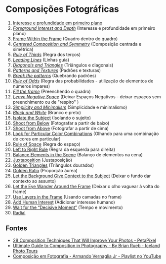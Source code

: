 # Composições Fotográficas

1. [Interesse e profundidade em primeiro plano](https://github.com/fduarte79/photo/blob/main/composicao/primerio_plano_profundidade/primerio_plano_profundidade.md)
1. [*Foreground Interest and Depth*](https://www.google.com.br/search?q=%2Bsuperimposed+%2Bphotography&tbm=isch&ved=2ahUKEwjj3aGE-ImDAxVPGbkGHb2ZDCsQ2-cCegQIABAA&oq=%2Bsuperimposed+%2Bphotography&gs_lcp=CgNpbWcQA1D8Elj5hQFgw4wBaABwAHgAgAGkAYgB7BOSAQQwLjE4mAEAoAEBqgELZ3dzLXdpei1pbWfAAQE&sclient=img&ei=Mld4ZeP8Js-y5OUPvbOy2AI&bih=942&biw=1916&hl=pt-BR) (Interesse e profundidade em primeiro plano)
2. [Frame Within the Frame](https://www.google.com.br/search?q=%22Frame+Within+the+Frame%22&tbm=isch&ved=2ahUKEwjql7u4k4qDAxX_M7kGHcqmBZgQ2-cCegQIABAA&oq=%22Frame+Within+the+Frame%22&gs_lcp=CgNpbWcQAzIHCAAQgAQQEzIGCAAQHhATOgQIABAeULkNWLgUYNIcaABwAHgAgAGXAYgBvAWSAQMwLjWYAQCgAQGqAQtnd3Mtd2l6LWltZ8ABAQ&sclient=img&ei=73N4ZarkNP_n5OUPys2WwAk&bih=942&biw=1916) (Quadro dentro do quadro)
3. [*Centered Composition and Symmetry*](https://www.google.com.br/search?q=%22centred+composition+and+symmetry%22&tbm=isch&ved=2ahUKEwie3p-QkYqDAxWhMrkGHetsDykQ2-cCegQIABAA&oq=%22centred+composition+and+symmetry%22&gs_lcp=CgNpbWcQAzIHCAAQgAQQEzIGCAAQHhATUIoHWL0TYOUXaABwAHgAgAG4AYgBvwOSAQMwLjOYAQCgAQGqAQtnd3Mtd2l6LWltZ8ABAQ&sclient=img&ei=gnF4ZZ6VKKHl5OUP69m9yAI&bih=942&biw=1916) (Composição centrada e simétrica)
4. [*Rule of Thirds*](https://www.google.com.br/search?q=%22rule+of+thirds%22&tbm=isch&ved=2ahUKEwitoIaMkIqDAxVYCbkGHSWzD9cQ2-cCegQIABAA&oq=%22rule+of+thirds%22&gs_lcp=CgNpbWcQAzIFCAAQgAQyBQgAEIAEMgUIABCABDIFCAAQgAQyBQgAEIAEMgUIABCABDIGCAAQBxAeMgYIABAHEB4yBggAEAcQHjIECAAQHjoHCAAQgAQQEzoICAAQBxAeEBNQtgxYl0Jg6EdoAHAAeACAAYECiAHhCZIBBTAuNC4zmAEAoAEBqgELZ3dzLXdpei1pbWfAAQE&sclient=img&ei=bXB4Ze21GdiS5OUPpea-uA0&bih=942&biw=1916) (Regra dos terços)
5. [*Leading Lines*](https://www.google.com.br/search?q=%22Leading+Lines%22&tbm=isch&ved=2ahUKEwjk87W7k4qDAxUBBrkGHSryCrEQ2-cCegQIABAA&oq=%22Leading+Lines%22&gs_lcp=CgNpbWcQAzIFCAAQgAQyBQgAEIAEMgYIABAHEB4yBggAEAcQHjIGCAAQBxAeMgYIABAHEB4yBggAEAcQHjIGCAAQBxAeMgQIABAeMgQIABAeOgcIABCABBATOgYIABAeEBNQxC9Yx15gn2xoAHAAeACAAcIBiAHkBpIBAzAuNpgBAKABAaoBC2d3cy13aXotaW1nwAEB&sclient=img&ei=9nN4ZeSgBIGM5OUPquSriAs&bih=942&biw=1916) (Linhas guia)
6. [*Diagonals and Triangles*](https://www.google.com.br/search?q=%22Diagonals+and+Triangles%22+%2Bphotography&tbm=isch&ved=2ahUKEwiDpsDBmIqDAxX9PrkGHcV3BwQQ2-cCegQIABAA&oq=%22Diagonals+and+Triangles%22+%2Bphotography&gs_lcp=CgNpbWcQAzoHCAAQgAQQEzoGCAAQHhATOgQIABAeUIUIWPw0YOI8aABwAHgAgAHOAogB0A-SAQgwLjEzLjAuMZgBAKABAaoBC2d3cy13aXotaW1nwAEB&sclient=img&ei=QXl4ZcMB_f3k5Q_F750g&bih=942&biw=1916) (Triângulos e diagonais)
7. [*Patterns and Textures*](https://www.google.com.br/search?q=%2BTextures+%2Bphotography&tbm=isch&ved=2ahUKEwiLga3PtYqDAxUpBbkGHUVhCW0Q2-cCegQIABAA&oq=%2BTextures+%2Bphotography&gs_lcp=CgNpbWcQA1DCGVjCGWCjH2gAcAB4AIABiAGIAfgBkgEDMC4ymAEAoAEBqgELZ3dzLXdpei1pbWfAAQE&sclient=img&ei=xpd4ZYuGKamK5OUPxcKl6AY&bih=942&biw=1916) (Padrões e texturas)
8. [*Break the patterns*](https://www.google.com.br/search?q=%2B%22Break+the+Pattern%22+%2Bphotography&tbm=isch&ved=2ahUKEwijhrrXtYqDAxVlDbkGHe41CPYQ2-cCegQIABAA&oq=%2B%22Break+the+Pattern%22+%2Bphotography&gs_lcp=CgNpbWcQA1CKE1ikImDQKGgAcAB4AIABkgKIAYUFkgEFMC4zLjGYAQCgAQGqAQtnd3Mtd2l6LWltZ8ABAQ&sclient=img&ei=15d4ZeO-KOWa5OUP7uugsA8&bih=942&biw=1916) (Quebrando padrões)
9. [*Rule of Odds*](https://www.google.com.br/search?q=%2B%22Rule+of+Odds+%2Bphotography&tbm=isch&ved=2ahUKEwjMiqTAtoqDAxV4E7kGHbDABNAQ2-cCegQIABAA&oq=%2B%22Rule+of+Odds+%2Bphotography&gs_lcp=CgNpbWcQA1ChGVihGWCvOmgAcAB4AIAB1QGIAeACkgEFMC4xLjGYAQCgAQGqAQtnd3Mtd2l6LWltZ8ABAQ&sclient=img&ei=s5h4ZYzlHvim5OUPsIGTgA0&bih=942&biw=1916) (Regra das probabilidades - utilização de elementos de números ímpares)
10. [*Fill the frame*](https://www.google.com.br/search?q=%2B%22%22fill+the+frame%22+%2Bphotography&tbm=isch&ved=2ahUKEwjartKst4qDAxUIJrkGHRUkDi8Q2-cCegQIABAA&oq=%2B%22%22fill+the+frame%22+%2Bphotography&gs_lcp=CgNpbWcQA1DuJ1j-VWCPWmgAcAB4AIABhQKIAdgVkgEGMC4xNS4zmAEAoAEBqgELZ3dzLXdpei1pbWfAAQE&sclient=img&ei=lpl4ZdqLLojM5OUPlci4-AI&bih=942&biw=1916) (Preenchendo o quadro)
11. [*Leave Negative Space*](https://www.google.com.br/search?q=%2B%22leave+Negative+Space%22+%2Bphotography&tbm=isch&ved=2ahUKEwib_a66uYqDAxUiB7kGHVlRAEIQ2-cCegQIABAA&oq=%2B%22leave+Negative+Space%22+%2Bphotography&gs_lcp=CgNpbWcQA1DSIFjYNWCYTmgAcAB4AIABjQGIAZAFkgEDMC41mAEAoAEBqgELZ3dzLXdpei1pbWfAAQE&sclient=img&ei=zJt4ZZvnGKKO5OUP2aKBkAQ&bih=942&biw=1916) (Deixar Espaços Negativos - deixar espaços sem preenchimento ou de "respiro" )
12. [*Simplicity and Minimalism*](https://www.google.com.br/search?q=%2B%22Simplicity+and+Minimalism%22+%2Bphotography&tbm=isch&ved=2ahUKEwjXgvCyu4qDAxVLNLkGHd6oC80Q2-cCegQIABAA&oq=%2B%22Simplicity+and+Minimalism%22+%2Bphotography&gs_lcp=CgNpbWcQA1DALVj4UmDPYmgBcAB4AIAB9wGIAcAGkgEFMC40LjGYAQCgAQGqAQtnd3Mtd2l6LWltZ8ABAQ&sclient=img&ei=1Z14ZZfEIsvo5OUP3tGu6Aw&bih=942&biw=1916) (Simplicidade e minimalismo) 
13. [*Black and White*](https://www.google.com.br/search?q=%2B%22black+and+white%22+%2Bphotography&tbm=isch&ved=2ahUKEwinm_SNwIqDAxX7OLkGHXizBJEQ2-cCegQIABAA&oq=%2B%22black+and+white%22+%2Bphotography&gs_lcp=CgNpbWcQA1CyH1jkSWDLUGgAcAB4AIAB9AGIAaoUkgEGMC4xNy4xmAEAoAEBqgELZ3dzLXdpei1pbWfAAQE&sclient=img&ei=xqJ4ZaegDfvx5OUP-OaSiAk&bih=942&biw=1916) (Branco e preto)
14. [Isolate the Subject](https://www.google.com.br/search?q=%2B%22Isolate+the+Subject%22+%2Bphotography&tbm=isch&ved=2ahUKEwipnuzTwIqDAxUBBrkGHSryCrEQ2-cCegQIABAA&oq=%2B%22Isolate+the+Subject%22+%2Bphotography&gs_lcp=CgNpbWcQA1DzF1jhHWC9JGgAcAB4AIABtwKIAeMGkgEHMC4yLjEuMZgBAKABAaoBC2d3cy13aXotaW1nwAEB&sclient=img&ei=WKN4ZamSNoGM5OUPquSriAs&bih=942&biw=1916) (Isolando o sujeito)  
15. [Shoot from Below](https://www.google.com.br/search?q=Shoot+from+Below+%2Bphotography&tbm=isch&ved=2ahUKEwj8mvHj0YqDAxVGBbkGHcpJDOwQ2-cCegQIABAA&oq=Shoot+from+Below+%2Bphotography&gs_lcp=CgNpbWcQA1CXDFiHKGDnLGgAcAB4AIAB_gGIAbkFkgEFMC4zLjGYAQCgAQGqAQtnd3Mtd2l6LWltZ8ABAQ&sclient=img&ei=TbV4ZbzAOMaK5OUPypOx4A4&bih=942&biw=1916) (Fotografar a partir de baixo)
16. [Shoot from Above](https://www.google.com.br/search?q=Shoot+from+above+%2Bphotography&tbm=isch&ved=2ahUKEwjgvLTu0YqDAxVXN7kGHbvWBRwQ2-cCegQIABAA&oq=Shoot+from+above+%2Bphotography&gs_lcp=CgNpbWcQA1CeEFiAGmD2M2gAcAB4AIAB7gGIAe4HkgEFMC41LjGYAQCgAQGqAQtnd3Mtd2l6LWltZ8ABAQ&sclient=img&ei=Y7V4ZaD_PNfu5OUPu62X4AE&bih=942&biw=1916) (Fotografar a partir de cima)
17. [Look for Particular Color Combinations](https://www.google.com.br/search?q=+Look+for+Particular+Color+Combinations+%2Bphotography&tbm=isch&ved=2ahUKEwj3uMTj0oqDAxXuBrkGHXgQD6IQ2-cCegQIABAA&oq=+Look+for+Particular+Color+Combinations+%2Bphotography&gs_lcp=CgNpbWcQA1DTFViTH2CfLGgAcAB4AIAB3QGIAfADkgEFMC4yLjGYAQCgAQGqAQtnd3Mtd2l6LWltZ8ABAQ&sclient=img&ei=WbZ4ZbeoJu6N5OUP-KC8kAo&bih=942&biw=1916) (Olhando para uma combinação de cores em particular)
18. [Rule of Space](https://www.google.com.br/search?q=rule+of+space+%2Bphotography&tbm=isch&ved=2ahUKEwi2xJPa1IqDAxVwBrkGHR7BAIwQ2-cCegQIABAA&oq=rule+of+space+%2Bphotography&gs_lcp=CgNpbWcQA1Dz5gNY4IYEYPqLBGgAcAB4AIABuwGIAdwEkgEDMC40mAEAoAEBqgELZ3dzLXdpei1pbWfAAQE&sclient=img&ei=Xrh4ZbadMvCM5OUPnoKD4Ag&bih=942&biw=1916) (Regra do espaço)
19. [Left to Right Rule](https://www.google.com.br/search?q=Left+to+Right+Rule+%2Bphotography&tbm=isch&ved=2ahUKEwjnnYr91IqDAxUBNrkGHS0EC-0Q2-cCegQIABAA&oq=Left+to+Right+Rule+%2Bphotography&gs_lcp=CgNpbWcQA1C3GFi3GGDrJmgAcAB4AIAB4wGIAeQCkgEFMC4xLjGYAQCgAQGqAQtnd3Mtd2l6LWltZ8ABAQ&sclient=img&ei=qLh4ZeepBIHs5OUPrYis6A4&bih=942&biw=1916) (Regra da esquerda para direita)
20. [Balance Elements in the Scene](https://www.google.com.br/search?q=Balance+Elements+in+the+Scene+%2Bphotography&tbm=isch&ved=2ahUKEwj1jOiC1IqDAxVlDbkGHe41CPYQ2-cCegQIABAA&oq=Balance+Elements+in+the+Scene+%2Bphotography&gs_lcp=CgNpbWcQA1AAWABgjgpoAHAAeACAAXiIAXiSAQMwLjGYAQCgAQGqAQtnd3Mtd2l6LWltZ8ABAQ&sclient=img&ei=p7d4ZbWdKOWa5OUP7uugsA8&bih=942&biw=1916) (Balanço de elementos na cena)
21. [Juxtaposition](https://www.google.com.br/search?q=Juxtaposition+%2Bphotography&tbm=isch&ved=2ahUKEwip-MXap4yDAxWirZUCHTjmBFgQ2-cCegQIABAA&oq=Juxtaposition+%2Bphotography&gs_lcp=CgNpbWcQA1C2C1i2C2CVE2gAcAB4AIABqgGIAcECkgEDMC4ymAEAoAEBqgELZ3dzLXdpei1pbWfAAQE&sclient=img&ei=n5V5ZemsIKLb1sQPuMyTwAU&bih=942&biw=1916) (Justaposição)
22. [Golden Triangles](https://www.google.com.br/search?q=Golden+Triangles+%2Bphotography&tbm=isch&ved=2ahUKEwiD5PaRqIyDAxWEDdQKHTP6DoIQ2-cCegQIABAA&oq=Golden+Triangles+%2Bphotography&gs_lcp=CgNpbWcQA1DrB1jrB2C9EmgAcAB4AIABqAGIAYsCkgEDMS4xmAEAoAEBqgELZ3dzLXdpei1pbWfAAQE&sclient=img&ei=E5Z5ZcOOKYSb0Aaz9LuQCA&bih=942&biw=1916) (Triângulos dourados)
23. [Golden Ratio](https://www.google.com.br/search?q=Golden+Ratio+%2Bphotography&tbm=isch&ved=2ahUKEwj6kcuIq4yDAxWIPbkGHTTvC9QQ2-cCegQIABAA&oq=Golden+Ratio+%2Bphotography&gs_lcp=CgNpbWcQAzoGCAAQBxAeOggIABAFEAcQHjoECAAQHlDF9wRYzvwEYOCDBWgAcAB4AIABpwGIAbAEkgEDMC40mAEAoAEBqgELZ3dzLXdpei1pbWfAAQE&sclient=img&ei=JZl5ZbrrF4j75OUPtN6voA0&bih=942&biw=1916) (Proporção áurea)
24. [Let the Background Give Context to the Subject](https://www.google.com.br/search?q=Background+Give+Context+to+the+Subject+%2Bphotography&tbm=isch&ved=2ahUKEwjVn9Hrq4yDAxXhtJUCHfKeC4IQ2-cCegQIABAA&oq=Background+Give+Context+to+the+Subject+%2Bphotography&gs_lcp=CgNpbWcQA1CgCligCmDVDmgAcAB4AIABtQGIAdsCkgEDMC4ymAEAoAEBqgELZ3dzLXdpei1pbWfAAQE&sclient=img&ei=9Zl5ZZXRBuHp1sQP8r2ukAg&bih=942&biw=1916) (Deixar o fundo dar contexto ao assunto)
25. [Let the Eye Wander Around the Frame](https://www.google.com.br/search?q=%22Wander+Around+the+Frame%22+%2Bphotography&tbm=isch&ved=2ahUKEwjK1bn4rYyDAxWZM7kGHWbaBJwQ2-cCegQIABAA&oq=%22Wander+Around+the+Frame%22+%2Bphotography&gs_lcp=CgNpbWcQA1AAWIQOYIzwAWgAcAB4AIABgwGIAf0BkgEDMC4ymAEAoAEBqgELZ3dzLXdpei1pbWfAAQE&sclient=img&ei=KJx5ZcqhNJnn5OUP5rST4Ak&bih=942&biw=1916) (Deixar o olho vaguear à volta do frame)
26. [Use Layers in the Frame](https://www.google.com.br/search?q=%22Use+Layers+in+the+Frame%22+%2Bphotography&tbm=isch&ved=2ahUKEwiWq-OKroyDAxW9IrkGHVEbDfYQ2-cCegQIABAA&oq=%22Use+Layers+in+the+Frame%22+%2Bphotography&gs_lcp=CgNpbWcQA1D2EVj2EWCIF2gAcAB4AIABqQGIAbECkgEDMC4ymAEAoAEBqgELZ3dzLXdpei1pbWfAAQE&sclient=img&ei=T5x5ZdbHEb3F5OUP0ba0sA8&bih=942&biw=1916) (Usando camadas no frame)
27. [Add Human Interest](https://www.google.com.br/search?q=%22Add+Human+Interest%22+%2Bphotography&tbm=isch&ved=2ahUKEwiWq-OKroyDAxW9IrkGHVEbDfYQ2-cCegQIABAA&oq=%22Add+Human+Interest%22+%2Bphotography&gs_lcp=CgNpbWcQA1ChFFihFGDuHWgAcAB4AIABrAGIAbUCkgEDMC4ymAEAoAEBqgELZ3dzLXdpei1pbWfAAQE&sclient=img&ei=T5x5ZdbHEb3F5OUP0ba0sA8&bih=942&biw=1916) (Adicionar interesse humano)
28. [Wait for the “Decisive Moment”](https://www.google.com.br/search?q=%2Bmoving+%2Bphotography&tbm=isch&ved=2ahUKEwiXv9TBuIyDAxX_FLkGHQSEAEUQ2-cCegQIABAA&oq=%2Bmoving+%2Bphotography&gs_lcp=CgNpbWcQA1DiCFjJJmD1LGgAcAB4AIABmgKIAYYSkgEGMC4xNS4xmAEAoAEBqgELZ3dzLXdpei1pbWfAAQE&sclient=img&ei=Pqd5ZZeoLf-p5OUPhIiCqAQ&bih=942&biw=1916) (Tempo e movimento)
29. [Radial](https://www.google.com.br/search?q=%2Bradial+%2Bsymmetry+%2Bphotography&tbm=isch&ved=2ahUKEwi1mJG9uIyDAxX-BLkGHaTnAQQQ2-cCegQIABAA&oq=%2Bradial+%2Bsymmetry+%2Bphotography&gs_lcp=CgNpbWcQA1DND1jkGWDBIWgBcAB4AIABsgGIAbIDkgEDMC4zmAEAoAEBqgELZ3dzLXdpei1pbWfAAQE&sclient=img&ei=Nad5ZfWpD_6J5OUPpM-HIA&bih=942&biw=1916)

## Fontes
+ [28 Composition Techniques That Will Improve Your Photos - PetaPixel](https://petapixel.com/photography-composition-techniques/)
+ [Ultimate Guide to Composition in Photography - By Brian Rueb - Iceland Photo Tours](https://iceland-photo-tours.com/articles/photography-techniques/ultimate-guide-to-composition-in-photography)
+ [Composição em Fotografia - Armando Vernaglia Jr - Playlist no YouTube](https://www.youtube.com/playlist?list=PLNrlxqVunY8wEPrih48CFtpKV8tSkYQBl)
